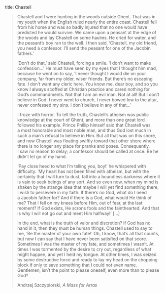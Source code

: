 title: Chastell

> Chastell and I were hunting in the woods outside Ghent. That was in my youth when the English ruled nearly the entire coast. Chastell fell from his horse and was so badly injured that no one would have predicted he would survive. We came upon a peasant at the edge of the woods and lay Chastell on some haulms. He cried for water, and the peasant’s boy ran to the well. I then said, ‘Chastell, my old friend, you need a confessor. I’ll send the peasant for one of the Jacobin fathers.’
>
> ‘Don’t do that,’ said Chastell, forcing a smile. ‘I don’t want to make confession…’ He must have seen by my eyes that I thought him mad, because he went on to say, ‘I never thought I would die on your company, far from my older, wiser friends. But there’s no escaping fate. I don’t want any cleric here. You know me, dear boy, and so you know I always scoffed at Christian practice and cared nothing for God’s commandments. Not that I am an evil man. Not at all! But I don’t believe in God. I never went to church, I never bowed low to the altar, never confessed my sins. I don’t believe in any of that…’
>
> I froze with horror. To tell the truth, Chastell’s atheism was public knowledge at the court of Ghent, and more than one great lord followed his example. Prince Phillip himself said that Chastell was a most honorable and most noble man, and thus God lost much in such a man’s refusal to believe in Him. But all that was on this shore, and now Chastell was floating swiftly toward that other shore where there is no longer any place for pranks and poses. Consequently, I saw no reason to delay; a confessor should be called at once. Be he didn’t let go of my hand.
>
> ‘Pay close heed to what I’m telling you, boy!’ he whispered with difficulty. ‘My heart has not been filled with atheism, but with the certainty that I will turn to dust, fall into a boundless darkness where it is vain to seek beings of any sort. And so even now, when my mind is shaken by the strange idea that maybe I will yet find something there, I wish to persevere in my faith. If there’s no God, what do I need a Jacobin father for? And if there is a God, what would He think of me? That I fell on my knees before Him, out of fear, at the last moment? If God exists, He scrons fools and the fainthearted. And that is why I will not go out and meet Him halfway!’ […]
>
> In the end, what is the truth of valor and discretion? If God has no hand in it, then they must be human things. Chastell used to say to me, ‘Be the master of your own fate!’ Oh, I know, that’s all that counts, but now I can say that I have never been satisfied on that score. Sometimes I was the master of my fate, and sometimes I wasn’t. At times I was tormented by the desire to cry out, regardless of what might happen, and yet I held my tongue. At other times, I was seized by some destructive force and ready to lay my head on the chopping block if only to save something that I could not even name. Gentlemen, isn’t the point to please oneself, even more than to please God?
>
> Andrzej Szczypiorski, <cite>A Mass for Arras</cite>
